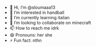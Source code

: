 - 👋 Hi, I’m @sloumaaa13
- 👀 I’m interested in handball
- 🌱 I’m currently learning italian
- 💞️ I’m looking to collaborate on minecraft
- 📫 How to reach me idrk
- 😄 Pronouns: her she
- ⚡ Fun fact: nthn

<!---
sloumaaa13/sloumaaa13 is a ✨ special ✨ repository because its `README.md` (this file) appears on your GitHub profile.
You can click the Preview link to take a look at your changes.
--->
